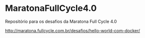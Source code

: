 # MaratonaFullCycle4.0
Repositório para os desafios da Maratona Full Cycle 4.0

http://maratona.fullcycle.com.br/desafios/hello-world-com-docker/
